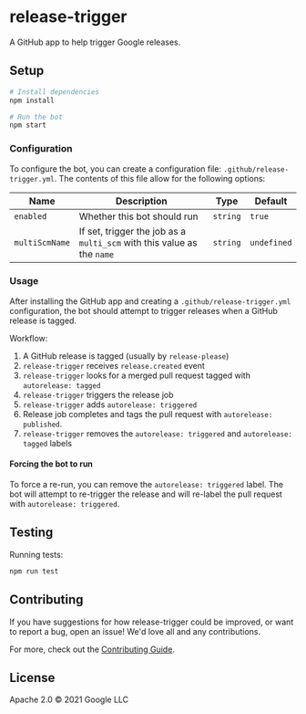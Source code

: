 # release-trigger

A GitHub app to help trigger Google releases.

## Setup

```sh
# Install dependencies
npm install

# Run the bot
npm start
```

### Configuration

To configure the bot, you can create a configuration file:
`.github/release-trigger.yml`. The contents of this file allow for the following
options:

| Name           | Description                                                            | Type     | Default     |
| -------------- | ---------------------------------------------------------------------- | -------- | ----------- |
| `enabled`      | Whether this bot should run                                            | `string` | `true`      |
| `multiScmName` | If set, trigger the job as a `multi_scm` with this value as the `name` | `string` | `undefined` |

### Usage

After installing the GitHub app and creating a `.github/release-trigger.yml` configuration,
the bot should attempt to trigger releases when a GitHub release is tagged.

Workflow:

1. A GitHub release is tagged (usually by `release-please`)
2. `release-trigger` receives `release.created` event
3. `release-trigger` looks for a merged pull request tagged with `autorelease: tagged`
4. `release-trigger` triggers the release job
5. `release-trigger` adds `autorelease: triggered`
6. Release job completes and tags the pull request with `autorelease: published`.
7. `release-trigger` removes the `autorelease: triggered` and `autorelease: tagged` labels

#### Forcing the bot to run

To force a re-run, you can remove the `autorelease: triggered` label. The bot will
attempt to re-trigger the release and will re-label the pull request with
`autorelease: triggered`.

## Testing

Running tests:

```sh
npm run test
```

## Contributing

If you have suggestions for how release-trigger could be improved, or want to
report a bug, open an issue! We'd love all and any contributions.

For more, check out the [Contributing Guide](../../CONTRIBUTING.md).

## License

Apache 2.0 © 2021 Google LLC
